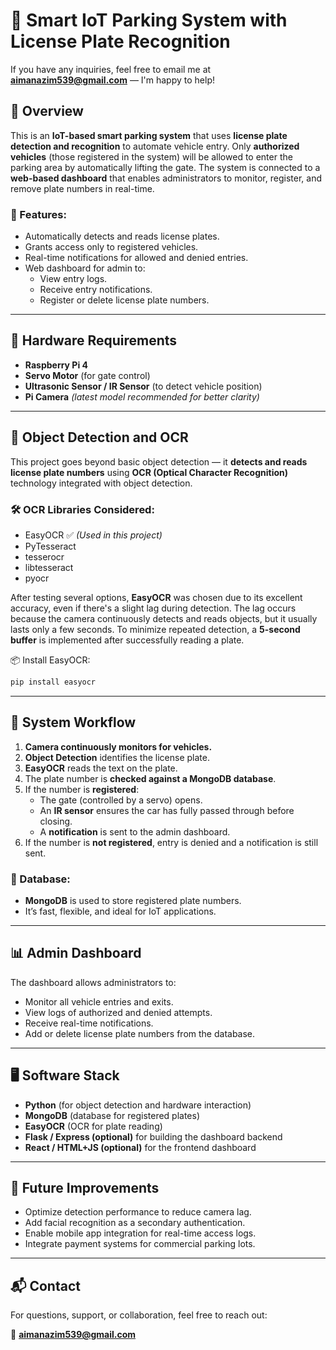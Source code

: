 # 🚗 Smart IoT Parking System with License Plate Recognition

If you have any inquiries, feel free to email me at **aimanazim539@gmail.com** — I'm happy to help!

## 📝 Overview

This is an **IoT-based smart parking system** that uses **license plate detection and recognition** to automate vehicle entry. Only **authorized vehicles** (those registered in the system) will be allowed to enter the parking area by automatically lifting the gate. The system is connected to a **web-based dashboard** that enables administrators to monitor, register, and remove plate numbers in real-time.

### 🔔 Features:
- Automatically detects and reads license plates.
- Grants access only to registered vehicles.
- Real-time notifications for allowed and denied entries.
- Web dashboard for admin to:
  - View entry logs.
  - Receive entry notifications.
  - Register or delete license plate numbers.

---

## 🔧 Hardware Requirements

- **Raspberry Pi 4**
- **Servo Motor** (for gate control)
- **Ultrasonic Sensor / IR Sensor** (to detect vehicle position)
- **Pi Camera** *(latest model recommended for better clarity)*

---

## 🧠 Object Detection and OCR

This project goes beyond basic object detection — it **detects and reads license plate numbers** using **OCR (Optical Character Recognition)** technology integrated with object detection.

### 🛠️ OCR Libraries Considered:
- EasyOCR ✅ *(Used in this project)*
- PyTesseract
- tesserocr
- libtesseract
- pyocr

After testing several options, **EasyOCR** was chosen due to its excellent accuracy, even if there's a slight lag during detection. The lag occurs because the camera continuously detects and reads objects, but it usually lasts only a few seconds. To minimize repeated detection, a **5-second buffer** is implemented after successfully reading a plate.

📦 Install EasyOCR:
```bash
pip install easyocr
```

---

## 🔗 System Workflow

1. **Camera continuously monitors for vehicles.**
2. **Object Detection** identifies the license plate.
3. **EasyOCR** reads the text on the plate.
4. The plate number is **checked against a MongoDB database**.
5. If the number is **registered**:
   - The gate (controlled by a servo) opens.
   - An **IR sensor** ensures the car has fully passed through before closing.
   - A **notification** is sent to the admin dashboard.
6. If the number is **not registered**, entry is denied and a notification is still sent.

### 💾 Database:
- **MongoDB** is used to store registered plate numbers.
- It’s fast, flexible, and ideal for IoT applications.

---

## 📊 Admin Dashboard

The dashboard allows administrators to:
- Monitor all vehicle entries and exits.
- View logs of authorized and denied attempts.
- Receive real-time notifications.
- Add or delete license plate numbers from the database.

---

## 🖥️ Software Stack

- **Python** (for object detection and hardware interaction)
- **MongoDB** (database for registered plates)
- **EasyOCR** (OCR for plate reading)
- **Flask / Express (optional)** for building the dashboard backend
- **React / HTML+JS (optional)** for the frontend dashboard

---

## 🚀 Future Improvements

- Optimize detection performance to reduce camera lag.
- Add facial recognition as a secondary authentication.
- Enable mobile app integration for real-time access logs.
- Integrate payment systems for commercial parking lots.

---

## 📬 Contact

For questions, support, or collaboration, feel free to reach out:

📧 **aimanazim539@gmail.com**
